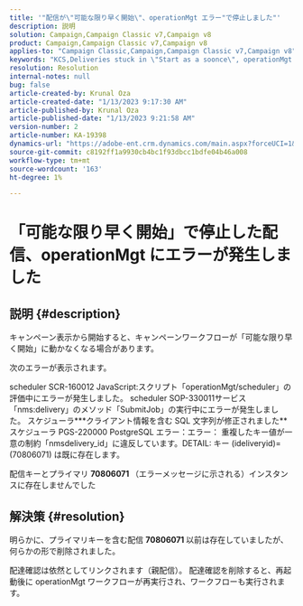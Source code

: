 ```yaml
---
title: '"配信が\"可能な限り早く開始\"、operationMgt エラー"で停止しました"'
description: 説明
solution: Campaign,Campaign Classic v7,Campaign v8
product: Campaign,Campaign Classic v7,Campaign v8
applies-to: "Campaign Classic,Campaign,Campaign Classic v7,Campaign v8"
keywords: "KCS,Deliveries stuck in \"Start as a soonce\", operationMgt in error"
resolution: Resolution
internal-notes: null
bug: false
article-created-by: Krunal Oza
article-created-date: "1/13/2023 9:17:30 AM"
article-published-by: Krunal Oza
article-published-date: "1/13/2023 9:21:58 AM"
version-number: 2
article-number: KA-19398
dynamics-url: "https://adobe-ent.crm.dynamics.com/main.aspx?forceUCI=1&pagetype=entityrecord&etn=knowledgearticle&id=2c80ee16-2393-ed11-aad1-6045bd006793"
source-git-commit: c8192ff1a9930cb4bc1f93dbcc1bdfe04b46a008
workflow-type: tm+mt
source-wordcount: '163'
ht-degree: 1%

---
```


# 「可能な限り早く開始」で停止した配信、operationMgt にエラーが発生しました

## 説明 {#description}


キャンペーン表示から開始すると、キャンペーンワークフローが「可能な限り早く開始」に動かなくなる場合があります。



次のエラーが表示されます。

scheduler SCR-160012 JavaScript:スクリプト「operationMgt/scheduler」の評価中にエラーが発生しました。
scheduler SOP-330011サービス「nms:delivery」のメソッド「SubmitJob」の実行中にエラーが発生しました。
スケジューラ\*\*\*クライアント情報を含む SQL 文字列が修正されました\*\*スケジューラ PGS-220000 PostgreSQL エラー：エラー： 重複したキー値が一意の制約「nmsdelivery_id」に違反しています。DETAIL: キー (ideliveryid)=(70806071) は既に存在します。

配信キーとプライマリ <b>70806071 </b>（エラーメッセージに示される）インスタンスに存在しませんでした


## 解決策 {#resolution}


明らかに、プライマリキーを含む配信 <b>70806071 </b>以前は存在していましたが、何らかの形で削除されました。

配達確認は依然としてリンクされます（親配信）。 配達確認を削除すると、再起動後に operationMgt ワークフローが再実行され、ワークフローも実行されます。
